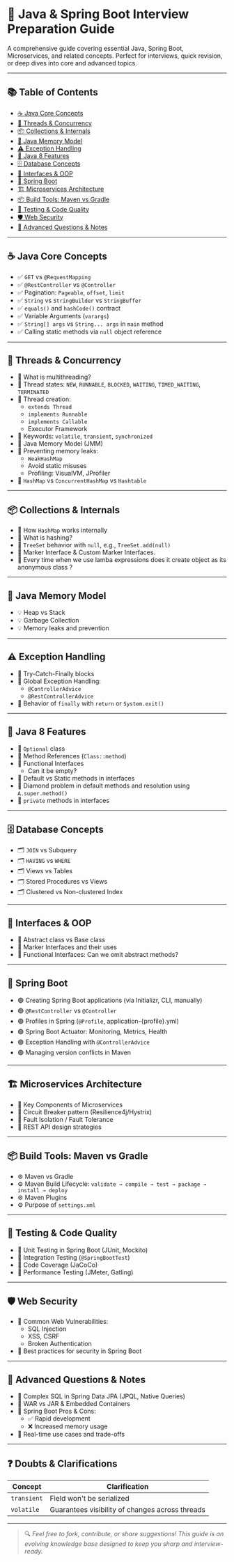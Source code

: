 # 🚀 Java & Spring Boot Interview Preparation Guide

A comprehensive guide covering essential Java, Spring Boot, Microservices, and related concepts. Perfect for interviews, quick revision, or deep dives into core and advanced topics.

---

## 📚 Table of Contents

- [☕ Java Core Concepts](#-java-core-concepts)
- [🔁 Threads & Concurrency](#-threads--concurrency)
- [📦 Collections & Internals](#-collections--internals)
- [🧠 Java Memory Model](#-java-memory-model)
- [⚠️ Exception Handling](#-exception-handling)
- [🌿 Java 8 Features](#-java-8-features)
- [🗄️ Database Concepts](#-database-concepts)
- [🧩 Interfaces & OOP](#-interfaces--oop)
- [🌱 Spring Boot](#-spring-boot)
- [🏗️ Microservices Architecture](#-microservices-architecture)
- [📦 Build Tools: Maven vs Gradle](#-build-tools-maven-vs-gradle)
- [🧪 Testing & Code Quality](#-testing--code-quality)
- [🛡️ Web Security](#-web-security)
- [📌 Advanced Questions & Notes](#-advanced-questions--notes)

---

## ☕ Java Core Concepts

- ✅ `GET` vs `@RequestMapping`
- ✅ `@RestController` vs `@Controller`
- ✅ Pagination: `Pageable`, `offset`, `limit`
- ✅ `String` vs `StringBuilder` vs `StringBuffer`
- ✅ `equals()` and `hashCode()` contract
- ✅ Variable Arguments (`varargs`)
- ✅ `String[] args` vs `String... args` in `main` method
- ✅ Calling static methods via `null` object reference

---

## 🔁 Threads & Concurrency

- 🔹 What is multithreading?
- 🔹 Thread states: `NEW`, `RUNNABLE`, `BLOCKED`, `WAITING`, `TIMED_WAITING`, `TERMINATED`
- 🔹 Thread creation:
  - `extends Thread`
  - `implements Runnable`
  - `implements Callable`
  - Executor Framework
- 🔹 Keywords: `volatile`, `transient`, `synchronized`
- 🔹 Java Memory Model (JMM)
- 🔹 Preventing memory leaks:
  - `WeakHashMap`
  - Avoid static misuses
  - Profiling: VisualVM, JProfiler
- 🔹 `HashMap` vs `ConcurrentHashMap` vs `Hashtable`

---

## 📦 Collections & Internals

- 📌 How `HashMap` works internally
- 📌 What is hashing?
- 📌 `TreeSet` behavior with `null`, e.g., `TreeSet.add(null)`
- 📌 Marker Interface & Custom Marker Interfaces.
- 📌 Every time when we use lamba expressions does it create object as its anonymous class ?

---

## 🧠 Java Memory Model

- 💡 Heap vs Stack
- 💡 Garbage Collection
- 💡 Memory leaks and prevention

---

## ⚠️ Exception Handling

- 🚨 Try-Catch-Finally blocks
- 🚨 Global Exception Handling:
  - `@ControllerAdvice`
  - `@RestControllerAdvice`
- 🚨 Behavior of `finally` with `return` or `System.exit()`

---

## 🌿 Java 8 Features

- 🌱 `Optional` class
- 🌱 Method References (`Class::method`)
- 🌱 Functional Interfaces
  - Can it be empty?
- 🌱 Default vs Static methods in interfaces
- 🌱 Diamond problem in default methods and resolution using `A.super.method()`
- 🌱 `private` methods in interfaces

---

## 🗄️ Database Concepts

- 🗂️ `JOIN` vs Subquery
- 🗂️ `HAVING` vs `WHERE`
- 🗂️ Views vs Tables
- 🗂️ Stored Procedures vs Views
- 🗂️ Clustered vs Non-clustered Index

---

## 🧩 Interfaces & OOP

- 🧱 Abstract class vs Base class
- 🧱 Marker Interfaces and their uses
- 🧱 Functional Interfaces: Can we omit abstract methods?

---

## 🌱 Spring Boot

- 🟢 Creating Spring Boot applications (via Initializr, CLI, manually)
- 🟢 `@RestController` vs `@Controller`
- 🟢 Profiles in Spring (`@Profile`, application-{profile}.yml)
- 🟢 Spring Boot Actuator: Monitoring, Metrics, Health
- 🟢 Exception Handling with `@ControllerAdvice`
- 🟢 Managing version conflicts in Maven

---

## 🏗️ Microservices Architecture

- 🧩 Key Components of Microservices
- 🧩 Circuit Breaker pattern (Resilience4j/Hystrix)
- 🧩 Fault Isolation / Fault Tolerance
- 🧩 REST API design strategies

---

## 📦 Build Tools: Maven vs Gradle

- ⚙️ Maven vs Gradle
- ⚙️ Maven Build Lifecycle: `validate → compile → test → package → install → deploy`
- ⚙️ Maven Plugins
- ⚙️ Purpose of `settings.xml`

---

## 🧪 Testing & Code Quality

- 🧪 Unit Testing in Spring Boot (JUnit, Mockito)
- 🧪 Integration Testing (`@SpringBootTest`)
- 🧪 Code Coverage (JaCoCo)
- 🧪 Performance Testing (JMeter, Gatling)

---

## 🛡️ Web Security

- 🔐 Common Web Vulnerabilities:
  - SQL Injection
  - XSS, CSRF
  - Broken Authentication
- 🔐 Best practices for security in Spring Boot

---

## 📌 Advanced Questions & Notes

- 🧠 Complex SQL in Spring Data JPA (JPQL, Native Queries)
- 🧠 WAR vs JAR & Embedded Containers
- 🧠 Spring Boot Pros & Cons:
  - ✅ Rapid development
  - ❌ Increased memory usage
- 🧠 Real-time use cases and trade-offs

---

## ❓ Doubts & Clarifications

| Concept     | Clarification |
|-------------|----------------|
| `transient` | Field won't be serialized |
| `volatile`  | Guarantees visibility of changes across threads |

---

> 🔍 _Feel free to fork, contribute, or share suggestions! This guide is an evolving knowledge base designed to keep you sharp and interview-ready._

